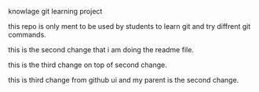 knowlage git learning project

this repo is only ment to be used by students to learn git and try  diffrent git commands.

this is the second change that i am doing the readme file.

this is the third change on top of second change.

this is third change from github ui and my parent is the second change.

